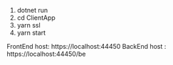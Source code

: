 1. dotnet run
2. cd ClientApp
3. yarn ssl
4. yarn start

FrontEnd host: https://localhost:44450
BackEnd host : https://localhost:44450/be
